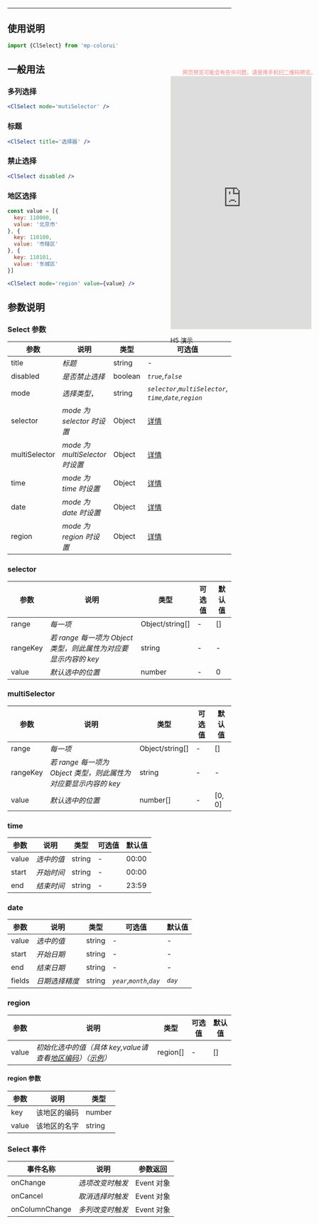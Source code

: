 ****

## 使用说明

```jsx
import {ClSelect} from 'mp-colorui'
```



## 一般用法

### 多列选择

```jsx
<ClSelect mode='mutiSelector' />
```

### 标题

```jsx
<ClSelect title='选择器' />
```

### 禁止选择

```jsx
<ClSelect disabled />
```

### 地区选择

```jsx
const value = [{
  key: 110000,
  value: '北京市'
}, {
  key: 110100,
  value: '市辖区'
}, {
  key: 110101,
  value: '东城区'
}]

<ClSelect mode='region' value={value} />
```



## 参数说明

### Select 参数

| 参数          | 说明                           | 类型    | 可选值                                                       | 默认值       |
| ------------- | ------------------------------ | ------- | ------------------------------------------------------------ | ------------ |
| title         | *标题*                         | string  | -                                                            | -            |
| disabled      | *是否禁止选择*                 | boolean | *`true`*,*`false`*                                           | *`false`*    |
| mode          | *选择类型*，                   | string  | *`selector`*,*`multiSelector`*,<br />*`time`*,*`date`*,*`region`* | *`selector`* |
| selector      | *mode 为 selector 时设置*      | Object  | [详情](/form/select?id=selector)                             | {}           |
| multiSelector | *mode 为 multiSelector 时设置* | Object  | [详情](/form/select?id=multiSelector)                        | {}           |
| time          | *mode 为 time 时设置*          | Object  | [详情](/form/select?id=time)                                 | {}           |
| date          | *mode 为 date 时设置*          | Object  | [详情](/form/select?id=date)                                 | {}           |
| region        | *mode 为 region 时设置*        | Object  | [详情](/form/select?id=region)                               | {}           |



### selector

| 参数     | 说明                                                         | 类型            | 可选值 | 默认值 |
| -------- | ------------------------------------------------------------ | --------------- | ------ | ------ |
| range    | *每一项*                                                     | Object/string[] | -      | []     |
| rangeKey | *若 range 每一项为 Object 类型，则此属性为对应要显示内容的 key* | string          | -      | -      |
| value    | *默认选中的位置*                                             | number          | -      | 0      |



### multiSelector

| 参数     | 说明                                                         | 类型            | 可选值 | 默认值 |
| -------- | ------------------------------------------------------------ | --------------- | ------ | ------ |
| range    | *每一项*                                                     | Object/string[] | -      | []     |
| rangeKey | *若 range 每一项为 Object 类型，则此属性为对应要显示内容的 key* | string          | -      | -      |
| value    | *默认选中的位置*                                             | number[]        | -      | [0, 0] |



### time

| 参数  | 说明       | 类型   | 可选值 | 默认值 |
| ----- | ---------- | ------ | ------ | ------ |
| value | *选中的值* | string | -      | 00:00  |
| start | *开始时间* | string | -      | 00:00  |
| end   | *结束时间* | string | -      | 23:59  |



### date

| 参数   | 说明           | 类型   | 可选值                     | 默认值  |
| ------ | -------------- | ------ | -------------------------- | ------- |
| value  | *选中的值*     | string | -                          | -       |
| start  | *开始日期*     | string | -                          | -       |
| end    | *结束日期*     | string | -                          | -       |
| fields | *日期选择精度* | string | *`year`*,*`month`*,*`day`* | *`day`* |



### region

| 参数  | 说明                                                         | 类型     | 可选值 | 默认值 |
| ----- | ------------------------------------------------------------ | -------- | ------ | ------ |
| value | *初始化选中的值（具体 key,value请查看[地区编码](https://yinliangdream.github.io/area/)）（[示例](/form/select?id=地区选择)）* | region[] | -      | []     |

#### region 参数

| 参数  | 说明         | 类型   |
| ----- | ------------ | ------ |
| key   | 该地区的编码 | number |
| value | 该地区的名字 | string |



### Select 事件

| 事件名称       | 说明             | 参数返回   |
| -------------- | ---------------- | ---------- |
| onChange       | *选项改变时触发* | Event 对象 |
| onCancel       | *取消选择时触发* | Event 对象 |
| onColumnChange | *多列改变时触发* | Event 对象 |


<div style="position: fixed; right:10px; top: 5%">
<div style="width: 355px; display: flex; flex-wrap: wrap; justify-content: center; align-items: center; font-size: 12px; color: lightcoral">网页预览可能会有些许问题，请使用手机扫二维码预览。</div>
<iframe style="border: 1px solid antiquewhite" src="https://yinliangdream.github.io/mp-colorui-h5-demo/#/pages/components/select/index" height="568" width="316"></iframe>
<div>
		<p>H5 演示</p>
		<div id='qrcode'></div>
	</div>
</div>

<script>
	new Vue({
		el: '#main',
		mounted() {
			setTimeout(() => {
				const id = document.getElementById("qrcode");
				new QRCode(id, {
					text: "https://yinliangdream.github.io/mp-colorui-h5-demo/#/pages/components/select/index",
					width: 128,
					height: 128,
					colorDark : "#000000",
					colorLight : "#ffffff",
					correctLevel : QRCode.CorrectLevel.H
				});
			});
		}
	})
</script>

